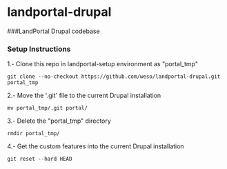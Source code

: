 landportal-drupal
=================

###LandPortal Drupal codebase

### Setup Instructions
1.- Clone this repo in landportal-setup environment as "portal_tmp"</br>
```
git clone --no-checkout https://github.com/weso/landportal-drupal.git portal_tmp
```

2.- Move the '.git' file to the current Drupal installation</br>
```
mv portal_tmp/.git portal/
```

3.- Delete the "portal_tmp" directory</br>
```
rmdir portal_tmp/
```

4.- Get the custom features into the current Drupal installation</br>
```
git reset --hard HEAD
```
